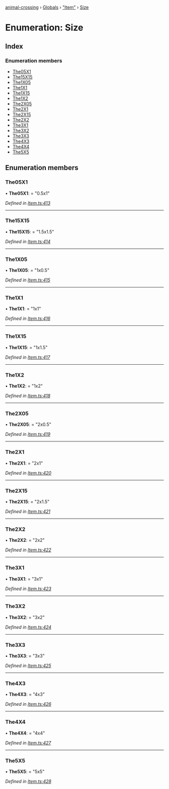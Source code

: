 [animal-crossing](../README.md) › [Globals](../globals.md) › ["Item"](../modules/_item_.md) › [Size](_item_.size.md)

# Enumeration: Size

## Index

### Enumeration members

* [The05X1](_item_.size.md#the05x1)
* [The15X15](_item_.size.md#the15x15)
* [The1X05](_item_.size.md#the1x05)
* [The1X1](_item_.size.md#the1x1)
* [The1X15](_item_.size.md#the1x15)
* [The1X2](_item_.size.md#the1x2)
* [The2X05](_item_.size.md#the2x05)
* [The2X1](_item_.size.md#the2x1)
* [The2X15](_item_.size.md#the2x15)
* [The2X2](_item_.size.md#the2x2)
* [The3X1](_item_.size.md#the3x1)
* [The3X2](_item_.size.md#the3x2)
* [The3X3](_item_.size.md#the3x3)
* [The4X3](_item_.size.md#the4x3)
* [The4X4](_item_.size.md#the4x4)
* [The5X5](_item_.size.md#the5x5)

## Enumeration members

###  The05X1

• **The05X1**: = "0.5x1"

*Defined in [Item.ts:413](https://github.com/Norviah/animal-crossing/blob/3d769dc/module/types/Item.ts#L413)*

___

###  The15X15

• **The15X15**: = "1.5x1.5"

*Defined in [Item.ts:414](https://github.com/Norviah/animal-crossing/blob/3d769dc/module/types/Item.ts#L414)*

___

###  The1X05

• **The1X05**: = "1x0.5"

*Defined in [Item.ts:415](https://github.com/Norviah/animal-crossing/blob/3d769dc/module/types/Item.ts#L415)*

___

###  The1X1

• **The1X1**: = "1x1"

*Defined in [Item.ts:416](https://github.com/Norviah/animal-crossing/blob/3d769dc/module/types/Item.ts#L416)*

___

###  The1X15

• **The1X15**: = "1x1.5"

*Defined in [Item.ts:417](https://github.com/Norviah/animal-crossing/blob/3d769dc/module/types/Item.ts#L417)*

___

###  The1X2

• **The1X2**: = "1x2"

*Defined in [Item.ts:418](https://github.com/Norviah/animal-crossing/blob/3d769dc/module/types/Item.ts#L418)*

___

###  The2X05

• **The2X05**: = "2x0.5"

*Defined in [Item.ts:419](https://github.com/Norviah/animal-crossing/blob/3d769dc/module/types/Item.ts#L419)*

___

###  The2X1

• **The2X1**: = "2x1"

*Defined in [Item.ts:420](https://github.com/Norviah/animal-crossing/blob/3d769dc/module/types/Item.ts#L420)*

___

###  The2X15

• **The2X15**: = "2x1.5"

*Defined in [Item.ts:421](https://github.com/Norviah/animal-crossing/blob/3d769dc/module/types/Item.ts#L421)*

___

###  The2X2

• **The2X2**: = "2x2"

*Defined in [Item.ts:422](https://github.com/Norviah/animal-crossing/blob/3d769dc/module/types/Item.ts#L422)*

___

###  The3X1

• **The3X1**: = "3x1"

*Defined in [Item.ts:423](https://github.com/Norviah/animal-crossing/blob/3d769dc/module/types/Item.ts#L423)*

___

###  The3X2

• **The3X2**: = "3x2"

*Defined in [Item.ts:424](https://github.com/Norviah/animal-crossing/blob/3d769dc/module/types/Item.ts#L424)*

___

###  The3X3

• **The3X3**: = "3x3"

*Defined in [Item.ts:425](https://github.com/Norviah/animal-crossing/blob/3d769dc/module/types/Item.ts#L425)*

___

###  The4X3

• **The4X3**: = "4x3"

*Defined in [Item.ts:426](https://github.com/Norviah/animal-crossing/blob/3d769dc/module/types/Item.ts#L426)*

___

###  The4X4

• **The4X4**: = "4x4"

*Defined in [Item.ts:427](https://github.com/Norviah/animal-crossing/blob/3d769dc/module/types/Item.ts#L427)*

___

###  The5X5

• **The5X5**: = "5x5"

*Defined in [Item.ts:428](https://github.com/Norviah/animal-crossing/blob/3d769dc/module/types/Item.ts#L428)*
